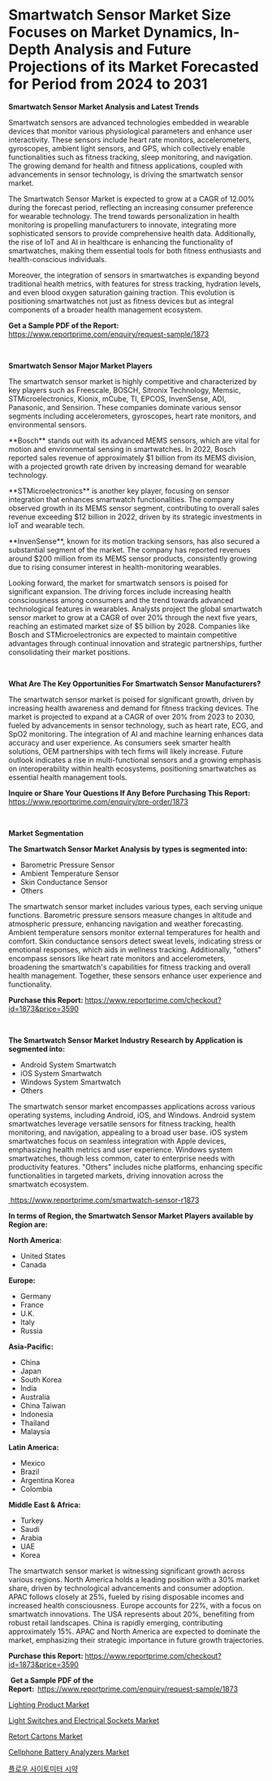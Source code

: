 <p><h1>Smartwatch Sensor Market Size Focuses on Market Dynamics, In-Depth Analysis and Future Projections of its Market Forecasted for Period from 2024 to 2031</h1></p><p><strong>Smartwatch Sensor Market Analysis and Latest Trends</strong></p>
<p><p>Smartwatch sensors are advanced technologies embedded in wearable devices that monitor various physiological parameters and enhance user interactivity. These sensors include heart rate monitors, accelerometers, gyroscopes, ambient light sensors, and GPS, which collectively enable functionalities such as fitness tracking, sleep monitoring, and navigation. The growing demand for health and fitness applications, coupled with advancements in sensor technology, is driving the smartwatch sensor market.</p><p>The Smartwatch Sensor Market is expected to grow at a CAGR of 12.00% during the forecast period, reflecting an increasing consumer preference for wearable technology. The trend towards personalization in health monitoring is propelling manufacturers to innovate, integrating more sophisticated sensors to provide comprehensive health data. Additionally, the rise of IoT and AI in healthcare is enhancing the functionality of smartwatches, making them essential tools for both fitness enthusiasts and health-conscious individuals. </p><p>Moreover, the integration of sensors in smartwatches is expanding beyond traditional health metrics, with features for stress tracking, hydration levels, and even blood oxygen saturation gaining traction. This evolution is positioning smartwatches not just as fitness devices but as integral components of a broader health management ecosystem.</p></p>
<p><strong>Get a Sample PDF of the Report:&nbsp;</strong> <a href="https://www.reportprime.com/enquiry/request-sample/1873">https://www.reportprime.com/enquiry/request-sample/1873</a></p>
<p>&nbsp;</p>
<p><strong>Smartwatch Sensor Major Market Players</strong></p>
<p><p>The smartwatch sensor market is highly competitive and characterized by key players such as Freescale, BOSCH, Sitronix Technology, Memsic, STMicroelectronics, Kionix, mCube, TI, EPCOS, InvenSense, ADI, Panasonic, and Sensirion. These companies dominate various sensor segments including accelerometers, gyroscopes, heart rate monitors, and environmental sensors.</p><p>**Bosch** stands out with its advanced MEMS sensors, which are vital for motion and environmental sensing in smartwatches. In 2022, Bosch reported sales revenue of approximately $1 billion from its MEMS division, with a projected growth rate driven by increasing demand for wearable technology.</p><p>**STMicroelectronics** is another key player, focusing on sensor integration that enhances smartwatch functionalities. The company observed growth in its MEMS sensor segment, contributing to overall sales revenue exceeding $12 billion in 2022, driven by its strategic investments in IoT and wearable tech.</p><p>**InvenSense**, known for its motion tracking sensors, has also secured a substantial segment of the market. The company has reported revenues around $200 million from its MEMS sensor products, consistently growing due to rising consumer interest in health-monitoring wearables.</p><p>Looking forward, the market for smartwatch sensors is poised for significant expansion. The driving forces include increasing health consciousness among consumers and the trend towards advanced technological features in wearables. Analysts project the global smartwatch sensor market to grow at a CAGR of over 20% through the next five years, reaching an estimated market size of $5 billion by 2028. Companies like Bosch and STMicroelectronics are expected to maintain competitive advantages through continual innovation and strategic partnerships, further consolidating their market positions.</p></p>
<p>&nbsp;</p>
<p><strong>What Are The Key Opportunities For Smartwatch Sensor Manufacturers?</strong></p>
<p><p>The smartwatch sensor market is poised for significant growth, driven by increasing health awareness and demand for fitness tracking devices. The market is projected to expand at a CAGR of over 20% from 2023 to 2030, fueled by advancements in sensor technology, such as heart rate, ECG, and SpO2 monitoring. The integration of AI and machine learning enhances data accuracy and user experience. As consumers seek smarter health solutions, OEM partnerships with tech firms will likely increase. Future outlook indicates a rise in multi-functional sensors and a growing emphasis on interoperability within health ecosystems, positioning smartwatches as essential health management tools.</p></p>
<p><strong>Inquire or Share Your Questions If Any Before Purchasing This Report:</strong> <a href="https://www.reportprime.com/enquiry/pre-order/1873">https://www.reportprime.com/enquiry/pre-order/1873</a></p>
<p>&nbsp;</p>
<p><strong>Market Segmentation</strong></p>
<p><strong>The Smartwatch Sensor Market Analysis by types is segmented into:</strong></p>
<p><ul><li>Barometric Pressure Sensor</li><li>Ambient Temperature Sensor</li><li>Skin Conductance Sensor</li><li>Others</li></ul></p>
<p><p>The smartwatch sensor market includes various types, each serving unique functions. Barometric pressure sensors measure changes in altitude and atmospheric pressure, enhancing navigation and weather forecasting. Ambient temperature sensors monitor external temperatures for health and comfort. Skin conductance sensors detect sweat levels, indicating stress or emotional responses, which aids in wellness tracking. Additionally, "others" encompass sensors like heart rate monitors and accelerometers, broadening the smartwatch's capabilities for fitness tracking and overall health management. Together, these sensors enhance user experience and functionality.</p></p>
<p><strong>Purchase this Report:&nbsp;</strong><a href="https://www.reportprime.com/checkout?id=1873&price=3590">https://www.reportprime.com/checkout?id=1873&price=3590</a></p>
<p>&nbsp;</p>
<p><strong>The Smartwatch Sensor Market Industry Research by Application is segmented into:</strong></p>
<p><ul><li>Android System Smartwatch</li><li>iOS System Smartwatch</li><li>Windows System Smartwatch</li><li>Others</li></ul></p>
<p><p>The smartwatch sensor market encompasses applications across various operating systems, including Android, iOS, and Windows. Android system smartwatches leverage versatile sensors for fitness tracking, health monitoring, and navigation, appealing to a broad user base. iOS system smartwatches focus on seamless integration with Apple devices, emphasizing health metrics and user experience. Windows system smartwatches, though less common, cater to enterprise needs with productivity features. "Others" includes niche platforms, enhancing specific functionalities in targeted markets, driving innovation across the smartwatch ecosystem.</p></p>
<p><a href="https://www.reportprime.com/smartwatch-sensor-r1873">&nbsp;https://www.reportprime.com/smartwatch-sensor-r1873</a></p>
<p><strong>In terms of Region, the Smartwatch Sensor Market Players available by Region are:</strong></p>
<p>
    <p> <strong> North America: </strong>
        <ul>
            <li>United States</li>
            <li>Canada</li>
        </ul>
        </p> 
    <p> <strong> Europe: </strong>
        <ul>
            <li>Germany</li>
            <li>France</li>
            <li>U.K.</li>
            <li>Italy</li>
            <li>Russia</li>
        </ul>
        </p> 
    <p> <strong> Asia-Pacific: </strong>
        <ul>
            <li>China</li>
            <li>Japan</li>
            <li>South Korea</li>
            <li>India</li>
            <li>Australia</li>
            <li>China Taiwan</li>
            <li>Indonesia</li>
            <li>Thailand</li>
            <li>Malaysia</li>
        </ul>
        </p> 
    <p> <strong> Latin America: </strong>
        <ul>
            <li>Mexico</li>
            <li>Brazil</li>
            <li>Argentina Korea</li>
            <li>Colombia</li>
        </ul>
        </p> 
    <p> <strong> Middle East & Africa: </strong>
        <ul>
            <li>Turkey</li>
            <li>Saudi</li>
            <li>Arabia</li>
            <li>UAE</li>
            <li>Korea</li>
        </ul>
    </p>
    </p>
<p><p>The smartwatch sensor market is witnessing significant growth across various regions. North America holds a leading position with a 30% market share, driven by technological advancements and consumer adoption. APAC follows closely at 25%, fueled by rising disposable incomes and increased health consciousness. Europe accounts for 22%, with a focus on smartwatch innovations. The USA represents about 20%, benefiting from robust retail landscapes. China is rapidly emerging, contributing approximately 15%. APAC and North America are expected to dominate the market, emphasizing their strategic importance in future growth trajectories.</p></p>
<p><strong>Purchase this Report: </strong><a href="https://www.reportprime.com/checkout?id=1873&price=3590">https://www.reportprime.com/checkout?id=1873&price=3590</a></p>
<p>&nbsp;<strong>Get a Sample PDF of the Report:&nbsp;&nbsp;</strong><a href="https://www.reportprime.com/enquiry/request-sample/1873">https://www.reportprime.com/enquiry/request-sample/1873</a></p>
<p><strong></strong></p>
<p><p><a href="https://www.linkedin.com/pulse/market-insights-global-lighting-product-forecast-innovation-trends-zt0zf?trackingId=iO%2BrUlBCS%2BCcXPVWqv797Q%3D%3D">Lighting Product Market</a></p><p><a href="https://www.linkedin.com/pulse/market-dynamics-future-trends-global-light-switches-electrical-8mobf?trackingId=FAPU2591SK656DPQ7UPgCQ%3D%3D">Light Switches and Electrical Sockets Market</a></p><p><a href="https://medium.com/@ikeschumm18/emerging-opportunities-and-challenges-in-the-global-retort-cartons-market-2024-2031-c3ea7e27b787">Retort Cartons Market</a></p><p><a href="https://issuu.com/reportprime-2/docs/cellphone-battery-analyzers-market-_9b3eaef19d103e">Cellphone Battery Analyzers Market</a></p><p><a href="https://medium.com/@orethamorq3j0/%ED%94%8C%EB%A1%9C%EC%9A%B0-%EC%84%B8%ED%8F%AC-%EB%B6%84%EC%84%9D%EA%B8%B0-%EC%8B%9C%EC%95%BD-%EC%8B%9C%EC%9E%A5-2024-2031-%EC%82%B0%EC%97%85-%ED%86%B5%EC%B0%B0%EB%A0%A5-%EB%B0%8F-%ED%88%AC%EC%9E%90-%EA%B8%B0%ED%9A%8C-cf7279f6286e">플로우 사이토미터 시약</a></p></p>
